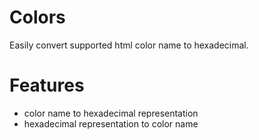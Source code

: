 Colors
======
Easily convert supported html color name to hexadecimal.

Features
========

* color name to hexadecimal representation
* hexadecimal representation to color name
